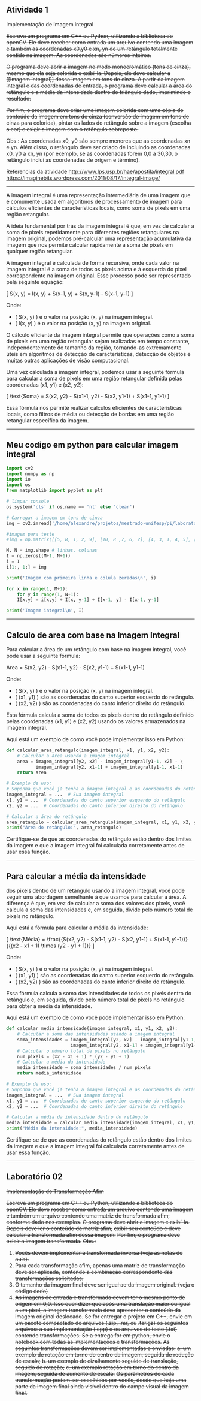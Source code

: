 ## Atividade 1

Implementação de Imagem integral

~~Escreva um programa em C++ ou Python, utilizando a biblioteca do openCV. Ele deve~~
~~receber como entrada um arquivo contendo uma imagem e também as coordenadas x0,y0 e xn, yn de um retângulo totalmente contido na imagem. As coordenadas são números inteiros.~~

~~O programa deve abrir a imagem no modo monocromático (tons de cinza), mesmo que ela~~
~~seja colorida e exibí-la. Depois, ele deve calcular a [[Imagem Integral]] dessa imagem em tons de cinza. A partir da imagem integral e das coordenadas de entrada, o programa deve calcular a área do retângulo e a média da intensidade dentro do triângulo dado, imprimindo o resultado.~~

~~Por fim, o programa deve criar uma imagem colorida com uma cópia do conteúdo da~~
~~imagem em tons de cinza (conversão de imagem em tons de cinza para colorida), pintar os lados do retângulo sobre a imagem (escolha a cor) e exigir a imagem com o retângulo sobreposto.~~

Obs.: As coordenadas x0, y0 são sempre menores que as coordenadas xn e yn. Além disso, o retângulo deve ser criado de incluindo as coordenadas x0, y0 a xn, yn (por exemplo, se as
coordenadas forem 0,0 a 30,30, o retângulo inclui as coordenadas de origem e término).

Referencias da atividade
http://www.lps.usp.br/hae/apostila/integral.pdf
https://imaginebits.wordpress.com/2011/08/17/integral-image/

______________________________

A imagem integral é uma representação intermediária de uma imagem que é comumente usada em algoritmos de processamento de imagem para cálculos eficientes de características locais, como soma de pixels em uma região retangular.

A ideia fundamental por trás da imagem integral é que, em vez de calcular a soma de pixels repetidamente para diferentes regiões retangulares na imagem original, podemos pré-calcular uma representação acumulativa da imagem que nos permite calcular rapidamente a soma de pixels em qualquer região retangular.

A imagem integral é calculada de forma recursiva, onde cada valor na imagem integral é a soma de todos os pixels acima e à esquerda do pixel correspondente na imagem original. Esse processo pode ser representado pela seguinte equação:

\[ S(x, y) = I(x, y) + S(x-1, y) + S(x, y-1) - S(x-1, y-1) \]

Onde:
- \( S(x, y) \) é o valor na posição (x, y) na imagem integral.
- \( I(x, y) \) é o valor na posição (x, y) na imagem original.

O cálculo eficiente da imagem integral permite que operações como a soma de pixels em uma região retangular sejam realizadas em tempo constante, independentemente do tamanho da região, tornando-as extremamente úteis em algoritmos de detecção de características, detecção de objetos e muitas outras aplicações de visão computacional.

Uma vez calculada a imagem integral, podemos usar a seguinte fórmula para calcular a soma de pixels em uma região retangular definida pelas coordenadas (x1, y1) e (x2, y2):

\[ \text{Soma} = S(x2, y2) - S(x1-1, y2) - S(x2, y1-1) + S(x1-1, y1-1) \]

Essa fórmula nos permite realizar cálculos eficientes de características locais, como filtros de média ou detecção de bordas em uma região retangular específica da imagem.

------------------

## Meu codigo em python para calcular imagem integral

```python
import cv2
import numpy as np
import io
import os
from matplotlib import pyplot as plt

# limpar console
os.system('cls' if os.name == 'nt' else 'clear')

# Carregar a imagem em tons de cinza
img = cv2.imread('/home/alexandre/projetos/mestrado-unifesp/pi/laboratorio1/Lenna.png', cv2.IMREAD_GRAYSCALE)

#imagem para teste
#img = np.matrix([[5, 8, 1, 2, 9], [10, 8 ,7, 6, 2], [4, 3, 1, 4, 5], [8, 9, 2, 3, 5], [6, 8, 7, 1, 3]])

M, N = img.shape # linhas, colunas
I = np.zeros((M+1, N+1))
i = I
i[1:, 1:] = img

print('Imagem com primeira linha e colula zeradas\n', i)

for x in range(1, M+1):
	for y in range(1, N+1):
	I[x,y] = i[x,y] + I[x, y-1] + I[x-1, y] - I[x-1, y-1]

print('Imagem integral\n', I)
```


_________________

## Calculo de area com base na Imagem Integral 

Para calcular a área de um retângulo com base na imagem integral, você pode usar a seguinte fórmula:

Area = S(x2, y2) - S(x1-1, y2) - S(x2, y1-1) + S(x1-1, y1-1)

Onde:


- \( S(x, y) \) é o valor na posição (x, y) na imagem integral.
- \( (x1, y1) \) são as coordenadas do canto superior esquerdo do retângulo.
- \( (x2, y2) \) são as coordenadas do canto inferior direito do retângulo.

Esta fórmula calcula a soma de todos os pixels dentro do retângulo definido pelas coordenadas (x1, y1) e (x2, y2) usando os valores armazenados na imagem integral. 

Aqui está um exemplo de como você pode implementar isso em Python:

```python
def calcular_area_retangulo(imagem_integral, x1, y1, x2, y2):
    # Calcular a área usando a imagem integral
    area = imagem_integral[y2, x2] - imagem_integral[y1-1, x2] - \
           imagem_integral[y2, x1-1] + imagem_integral[y1-1, x1-1]
    return area

# Exemplo de uso:
# Suponha que você já tenha a imagem integral e as coordenadas do retângulo
imagem_integral = ...  # Sua imagem integral
x1, y1 = ...  # Coordenadas do canto superior esquerdo do retângulo
x2, y2 = ...  # Coordenadas do canto inferior direito do retângulo

# Calcular a área do retângulo
area_retangulo = calcular_area_retangulo(imagem_integral, x1, y1, x2, y2)
print("Área do retângulo:", area_retangulo)
```

Certifique-se de que as coordenadas do retângulo estão dentro dos limites da imagem e que a imagem integral foi calculada corretamente antes de usar essa função.

_____________________________
## Para calcular a média da intensidade

dos pixels dentro de um retângulo usando a imagem integral, você pode seguir uma abordagem semelhante à que usamos para calcular a área. A diferença é que, em vez de calcular a soma dos valores dos pixels, você calcula a soma das intensidades e, em seguida, divide pelo número total de pixels no retângulo.

Aqui está a fórmula para calcular a média da intensidade:

\[ \text{Média} = \frac{{S(x2, y2) - S(x1-1, y2) - S(x2, y1-1) + S(x1-1, y1-1)}}{{(x2 - x1 + 1) \times (y2 - y1 + 1)}} \]

Onde:
- \( S(x, y) \) é o valor na posição (x, y) na imagem integral.
- \( (x1, y1) \) são as coordenadas do canto superior esquerdo do retângulo.
- \( (x2, y2) \) são as coordenadas do canto inferior direito do retângulo.

Essa fórmula calcula a soma das intensidades de todos os pixels dentro do retângulo e, em seguida, divide pelo número total de pixels no retângulo para obter a média da intensidade.

Aqui está um exemplo de como você pode implementar isso em Python:

```python
def calcular_media_intensidade(imagem_integral, x1, y1, x2, y2):
    # Calcular a soma das intensidades usando a imagem integral
    soma_intensidades = imagem_integral[y2, x2] - imagem_integral[y1-1, x2] - \
                        imagem_integral[y2, x1-1] + imagem_integral[y1-1, x1-1]
    # Calcular o número total de pixels no retângulo
    num_pixels = (x2 - x1 + 1) * (y2 - y1 + 1)
    # Calcular a média da intensidade
    media_intensidade = soma_intensidades / num_pixels
    return media_intensidade

# Exemplo de uso:
# Suponha que você já tenha a imagem integral e as coordenadas do retângulo
imagem_integral = ...  # Sua imagem integral
x1, y1 = ...  # Coordenadas do canto superior esquerdo do retângulo
x2, y2 = ...  # Coordenadas do canto inferior direito do retângulo

# Calcular a média da intensidade dentro do retângulo
media_intensidade = calcular_media_intensidade(imagem_integral, x1, y1, x2, y2)
print("Média da intensidade:", media_intensidade)
```

Certifique-se de que as coordenadas do retângulo estão dentro dos limites da imagem e que a imagem integral foi calculada corretamente antes de usar essa função.

___________________

## Laboratório 02

~~Implementação de Transformação Afim~~

~~Escreva um programa em C++ ou Python, utilizando a biblioteca do openCV. Ele deve~~
~~receber como entrada um arquivo contendo uma imagem e também um arquivo contendo uma matriz de transformada afim, conforme dado nos exemplos.~~
~~O programa deve abrir a imagem e exibí-la. Depois deve ler o conteúdo da matriz afim,~~
~~exibir seu conteúdo e deve calcular a transformada afim dessa imagem.~~
~~Por fim, o programa deve exibir a imagem transformada.~~
~~Obs.:~~
1. ~~Vocês devem implementar a transformada inversa (veja as notas de aula).~~
2. ~~Para cada transformação afim, apenas uma matriz de transformação deve ser aplicada,~~
~~contendo a combinação correspondente das transformações solicitadas.~~
3. ~~O tamanho da imagem final deve ser igual ao da imagem original. (veja o código dado)~~
4. ~~As imagens de entrada e transformada devem ter o mesmo ponto de origem em 0,0. Isso quer dizer que após uma translação maior ou igual a um pixel, a imagem transformada deve~~
~~apresentar o conteúdo da imagem original deslocado.~~
~~Se for entregar o projeto em C++, envie em um pacote compactado de arquivos (.zip, .rar, ou~~
~~.tar.gz) os seguintes arquivos: a sua implementação (.cpp) e os arquivos de teste (.txt) contendo~~
~~transformações.~~
~~Se a entrega for em python, envie o notebook com todas as implementações e~~
~~transformações.~~
~~As seguintes transformações devem ser implementadas e enviadas:~~
~~a. um exemplo de rotação em torno do centro da imagem, seguida de redução de escala;~~
~~b. um exemplo de cizalhamento seguido de translação, seguido de rotação;~~
~~c. um exemplo rotação em torno do centro da imagem, seguida de aumento de escala.~~
~~Os parâmetros de cada transformação podem ser escolhidos por vocês, desde que haja uma~~
~~parte da imagem final ainda visível dentro do campo visual da imagem final.~~